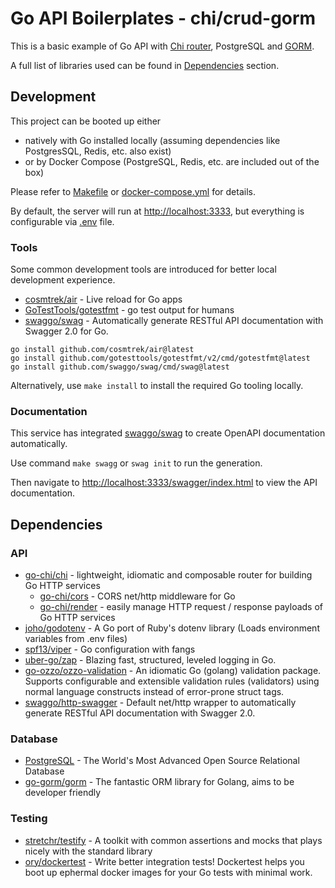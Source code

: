 # Go API Boilerplates - chi/crud-gorm

This is a basic example of Go API
with [Chi router][go-chi/chi], PostgreSQL and [GORM][go-gorm/gorm].

A full list of libraries used can be found in [Dependencies](#dependencies) section.

## Development

This project can be booted up either

- natively with Go installed locally (assuming dependencies like PostgresSQL, Redis, etc. also exist)
- or by Docker Compose (PostgreSQL, Redis, etc. are included out of the box)

Please refer to [Makefile](./Makefile) or [docker-compose.yml](./docker-compose.yml) for details.

By default, the server will run at <http://localhost:3333>, but everything is configurable via [.env](.env) file.

### Tools

Some common development tools are introduced for better local development experience.

- [cosmtrek/air](https://github.com/cosmtrek/air) - Live reload for Go apps
- [GoTestTools/gotestfmt](https://github.com/GoTestTools/gotestfmt) - go test output for humans
- [swaggo/swag][swaggo/swag] - Automatically generate RESTful API documentation with Swagger 2.0 for Go.

```
go install github.com/cosmtrek/air@latest
go install github.com/gotesttools/gotestfmt/v2/cmd/gotestfmt@latest
go install github.com/swaggo/swag/cmd/swag@latest
```

Alternatively, use `make install` to install the required Go tooling locally.

### Documentation

This service has integrated [swaggo/swag][swaggo/swag] to create OpenAPI documentation automatically.

Use command `make swagg` or `swag init` to run the generation.

Then navigate to <http://localhost:3333/swagger/index.html> to view the API documentation.

## Dependencies

### API
- [go-chi/chi][go-chi/chi] - lightweight, idiomatic and composable router for building Go HTTP services
  - [go-chi/cors][go-chi/cors] - CORS net/http middleware for Go
  - [go-chi/render][go-chi/render] - easily manage HTTP request / response payloads of Go HTTP services
- [joho/godotenv][joho/godotenv] - A Go port of Ruby's dotenv library (Loads environment variables from .env files)
- [spf13/viper][spf13/viper] - Go configuration with fangs
- [uber-go/zap][uber-go/zap] - Blazing fast, structured, leveled logging in Go.
- [go-ozzo/ozzo-validation][go-ozzo/ozzo-validation] - An idiomatic Go (golang) validation package. Supports configurable and extensible validation rules (validators) using normal language constructs instead of error-prone struct tags.
- [swaggo/http-swagger][swaggo/http-swagger] - Default net/http wrapper to automatically generate RESTful API documentation with Swagger 2.0.

### Database
- [PostgreSQL][PostgreSQL] - The World's Most Advanced Open Source Relational Database
- [go-gorm/gorm][go-gorm/gorm] - The fantastic ORM library for Golang, aims to be developer friendly

### Testing
- [stretchr/testify][stretchr/testify] - A toolkit with common assertions and mocks that plays nicely with the standard library
- [ory/dockertest][ory/dockertest] - Write better integration tests! Dockertest helps you boot up ephermal docker images for your Go tests with minimal work.

[go-chi/chi]: https://github.com/go-chi/chi
[go-chi/cors]: https://github.com/go-chi/cors
[go-chi/render]: https://github.com/go-chi/render
[joho/godotenv]: https://github.com/joho/godotenv
[spf13/viper]: https://github.com/spf13/viper
[uber-go/zap]: https://github.com/uber-go/zap
[stretchr/testify]: https://github.com/stretchr/testify
[go-ozzo/ozzo-validation]: https://github.com/go-ozzo/ozzo-validation
[PostgreSQL]: https://www.postgresql.org/
[go-gorm/gorm]: https://github.com/go-gorm/gorm
[ory/dockertest]: https://github.com/ory/dockertest
[swaggo/swag]: https://github.com/swaggo/swag
[swaggo/http-swagger]: https://github.com/swaggo/http-swagger